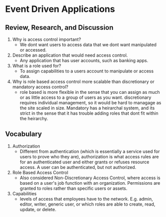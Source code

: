 # Event Driven Applications

## Review, Research, and Discussion
   1. Why is access control important?  
        - We dont want users to access data that we dont want manipulated or accessed.
   2. Describe an application that would need access control.
        - Any application that has user accounts, such as banking apps.
   3. What is a role used for?
        - To assign capabilities to a users account to manipulate or access data.
   4. Why is role based access control more scalable than discretionary or mandatory access control?
        - role based is more flexible in the sense that you can assign as much or as little access to a group of users as you want. discretionary requires individual management, so it would be hard to managage as the site scaled in size. Mandatory has a heirarchal system, and its strict in the sense that it has trouble adding roles that dont fit within the heirarchy. 

## Vocabulary
   1. Authorization
        - Different from authentication (which is essentially a service used for users to prove who they are), authorization is what access rules are for an authenticated user and either grants or refuses resource access. A user can be authenticated, but not authorized. 
   2. Role Based Access Control
        - Also considered Non-Discretionary Access Control, where access is based on a user's job function with an organization. Permissions are granted to roles rather than specific users or assets.
   3. Capabilities
        - levels of access that employees have to the network. E.g. admin, editor, writer, generic user, or which roles are able to create, read, update, or delete.